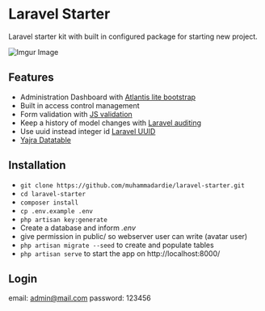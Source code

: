# Laravel Starter
Laravel starter kit with built in configured package for starting new project. 

![Imgur Image](https://imgur.com/0In0Hxi.png)
## Features ##
- Administration Dashboard with [Atlantis lite bootstrap](https://themekita.com/demo-atlantis-lite-bootstrap/)
- Built in access control management
- Form validation with [JS validation]( https://github.com/proengsoft/laravel-jsvalidation)
- Keep a history of model changes with [Laravel auditing](http://www.laravel-auditing.com/)
- Use uuid instead integer id [Laravel UUID](https://github.com/webpatser/laravel-uuid)
- [Yajra Datatable](https://github.com/yajra/laravel-datatables)

## Installation ##

* `git clone https://github.com/muhammadardie/laravel-starter.git`
* `cd laravel-starter`
* `composer install`
* `cp .env.example .env`
* `php artisan key:generate`
* Create a database and inform *.env*
* give permission in public/ so webserver user can write (avatar user)
* `php artisan migrate --seed` to create and populate tables
* `php artisan serve` to start the app on http://localhost:8000/

## Login

email: admin@mail.com
password: 123456